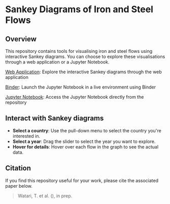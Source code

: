 # Sankey Diagrams of Iron and Steel Flows

## Overview
This repository contains tools for visualising iron and steel flows using interactive Sankey diagrams. You can choose to explore these visualisations through a web application or a Jupyter Notebook.

[Web Application](https://steel-flows-sankey.streamlit.app/): Explore the interactive Sankey diagrams through the web application

[Binder](https://mybinder.org/v2/gh/takumawatari/steel-flows-sankey/main?labpath=code/Interactive_Sankey_Steel.ipynb): Launch the Jupyter Notebook in a live environment using Binder

[Jupyter Notebook](https://github.com/takumawatari/steel-flows-sankey/blob/main/code/Interactive_Sankey_Steel.ipynb): Access the Jupyter Notebook directly from the repository


## Interact with Sankey diagrams
- **Select a country**: Use the pull-down menu to select the country you're interested in.
- **Select a year**: Drag the slider to select the year you want to explore.
- **Hover for details**: Hover over each flow in the graph to see the actual data.

## Citation
If you find this repository useful for your work, please cite the associated paper below.
> Watari, T. et al. (), in prep.